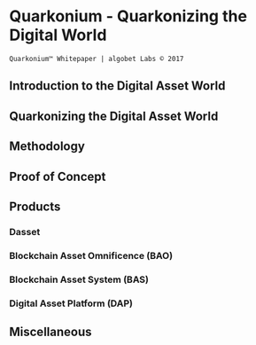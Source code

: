 # Quarkonium - Quarkonizing the Digital World
`Quarkonium™ Whitepaper | algobet Labs © 2017`

## Introduction to the Digital Asset World


## Quarkonizing the Digital Asset World


## Methodology


## Proof of Concept


## Products

### Dasset

### Blockchain Asset Omnificence (BAO)

### Blockchain Asset System (BAS)

### Digital Asset Platform (DAP)


## Miscellaneous


